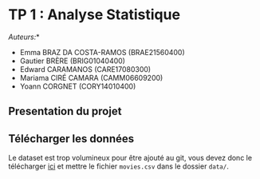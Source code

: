 # TP 1 : Analyse Statistique

*Auteurs:**  
- Emma BRAZ DA COSTA-RAMOS (BRAE21560400)  
- Gautier BRÈRE (BRIG01040400)  
- Edward CARAMANOS (CARE17080300)  
- Mariama CIRÉ CAMARA (CAMM06609200)  
- Yoann CORGNET (CORY14010400)  

## Presentation du projet

## Télécharger les données

Le dataset est trop volumineux pour être ajouté au git, vous devez donc le télécharger [ici](
https://www.kaggle.com/datasets/akshaypawar7/millions-of-movies) et mettre le fichier `movies.csv` dans le dossier `data/`.
